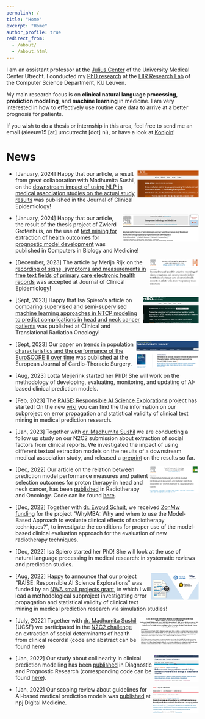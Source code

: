 ```yaml
---
permalink: /
title: "Home"
excerpt: "Home"
author_profile: true
redirect_from: 
  - /about/
  - /about.html
---
```



I am an assistant professor at the [Julius Center](https://juliuscentrum.umcutrecht.nl/en) of the University Medical Center Utrecht. I conducted my [PhD research](https://limo.libis.be/primo-explore/fulldisplay?docid=LIRIAS2837094&context=L&vid=Lirias&search_scope=Lirias&tab=default_tab&fromSitemap=1) at the [LIIR Research Lab](https://liir.cs.kuleuven.be/) of the Computer Science Department, KU Leuven.

My main research focus is on **clinical natural language processing**, **prediction modeling**, and **machine learning** in medicine. I am very interested in how to effectively use routine care data to arrive at a better prognosis for patients.

If you wish to do a thesis or internship in this area, feel free to send me an email (aleeuw15 [at] umcutrecht [dot] nl), or have a look at [Konjoin](https://uu.konjoin.nl/profile/tuur-leeuwenberg)!

News
======

[<img align="right" src="/images/JCECrossInstNLPMeth.png" alt="JCECrossInstNLPMeth" style="height:70px;border: 5px solid ##F2F2F2;"/>]([https://doi.org/10.1016/j.jclinepi.2024.111258](https://doi.org/10.1016/j.jclinepi.2024.111258))

- [January, 2024] Happy that our article, a result from great collaboration with Madhumita Sushil, on the [downstream impact of using NLP in medical association studies on the actual study results](https://doi.org/10.1016/j.jclinepi.2024.111258) was published in the Journal of Clinical Epidemiology!

[<img align="right" src="/images/CompBioMed.png" alt="CompBioMed" style="height:70px;border: 5px solid ##F2F2F2;"/>]([https://doi.org/10.1016/j.compbiomed.2024.108014](https://doi.org/10.1016/j.compbiomed.2024.108014))

- [January, 2024] Happy that our article, the result of the thesis project of Zwierd Grotenhuis, on the use of [text mining for extraction of health outcomes for prognostic model development](https://doi.org/10.1016/j.compbiomed.2024.108014) was published in Computers in Biology and Medicine!

[<img align="right" src="/images/FreetextrecordingJCE.png" alt="FreetextrecordingJCE" style="height:70px;border: 5px solid ##F2F2F2;"/>]([https://doi.org/10.1016/j.jclinepi.2023.111240](https://doi.org/10.1016/j.jclinepi.2023.111240))

- [December, 2023] The article by Merijn Rijk on the [recording of signs, symptoms and measurements in free text fields of primary care electronic health records](https://doi.org/10.1016/j.jclinepi.2023.111240) was accepted at Journal of Clinical Epidemiology!

[<img align="right" src="/images/Semisup.png" alt="Semisup" style="height:70px;border: 5px solid ##F2F2F2;"/>]([https://doi.org/10.1016/j.ctro.2023.100677](https://doi.org/10.1016/j.ctro.2023.100677))

- [Sept, 2023] Happy that Isa Spiero's article on [comparing supervised and semi-supervised machine learning approaches in NTCP modeling to predict complications in head and neck cancer patients](https://doi.org/10.1016/j.ctro.2023.100677) was published at Clinical and Translational Radiation Oncology!

[<img align="right" src="/images/dynamics.png" alt="Dynamics" style="height:70px;border: 5px solid ##F2F2F2;"/>]([https://doi.org/10.1093/ejcts/ezad301](https://doi.org/10.1093/ejcts/ezad301))

- [Sept, 2023] Our paper on [trends in population characteristics and the performance of the EuroSCORE II over time](https://doi.org/10.1093/ejcts/ezad301) was published at the European Journal of Cardio-Thoracic Surgery.

- [Aug, 2023] Lotta Meijerink started her PhD! She will work on the methodology of developing, evaluating, monitoring, and updating of AI-based clinical prediction models.

- [Feb, 2023] The [RAISE: Responsible AI Science Explorations](https://www.nwo.nl/projecten/nwa141822008) project has started! On the new [wiki](https://github.com/tuur/raise-2/wiki) you can find the the information on our subproject on error propagation and statistical validity of clinical text mining in medical prediction research.

- [Jan, 2023] Together with [dr. Madhumita Sushil](https://madhumitasushil.github.io/) we are conducting a follow up study on our N2C2 submission about extraction of social factors from clinical reports. We investigated the impact of using different textual extraction models on the results of a downstream medical association study, and released a [preprint](https://arxiv.org/abs/2301.06570) on the results so far. 

[<img align="right" src="/images/Performancemeasures.png" alt="RADONCPERF" style="height:70px;border: 5px solid ##F2F2F2;"/>](https://doi.org/10.1016/j.radonc.2022.109449)

- [Dec, 2022] Our article on the relation between prediction model performance measures and patient selection outcomes for proton therapy in head and neck cancer, has been [published](https://doi.org/10.1016/j.radonc.2022.109449) in Radiotherapy and Oncology. Code can be found [here](https://github.com/tuur/NTCPPPmeasures).

- [Dec, 2022] Together with [dr. Ewoud Schuit](https://www.umcutrecht.nl/en/research/researchers/schuit-ewoud-e), we received [ZonMw funding](https://www.zonmw.nl/nl/subsidies/openstaande-subsidieoproepen/detail/item/hta-methodologie-ronde-1-methodologie-voor-waardebepaling-van-incrementeel-ontwikkelende-medisch/) for the project "WhyMBA: Why and when to use the Model-Based Approach to evaluate clinical effects of radiotherapy techniques?", to investigate the conditions for proper use of the model-based clinical evaluation approach for the evaluation of new radiotherapy techniques.

- [Dec, 2022] Isa Spiero started her PhD! She will look at the use of natural language processing in medical research: in systematic reviews and prediction studies.

[<img align="right" src="/images/RAISE.png" alt="RAISE" style="height:70px;border: 5px solid ##F2F2F2;"/>](https://www.uu.nl/en/news/project-funded-responsible-use-of-free-text-in-medical-prediction-research)

- [Aug, 2022] Happy to announce that our project "RAISE: Responsible AI Science Explorations" was funded by an [NWA small projects grant](https://www.nwo.nl/en/calls/small-projects-nwa-routes-21/22), in which I will lead a methodological subproject investigating error propagation and statistical validity of clinical text mining in medical prediction research via simulation studies! 

[<img align="right" src="/images/N2C2.png" alt="N2C2" style="height:70px;border: 5px solid ##F2F2F2;"/>](https://github.com/tuur/sdoh_n2c2track2_ucsf_umcu)

- [July, 2022] Together with [dr. Madhumita Sushil](https://madhumitasushil.github.io/) (UCSF) we participated in the [N2C2 challenge](https://n2c2.dbmi.hms.harvard.edu/2022-track-2) on extraction of social determinants of health from clinical records! (code and abstract can be found [here](https://github.com/tuur/sdoh_n2c2track2_ucsf_umcu))

[<img align="right" src="/images/Collinearity.png" alt="Collinearity" style="height:70px;border: 5px solid ##F2F2F2;"/>](https://doi.org/10.1186/s41512-021-00115-5)

- [Jan, 2022] Our study about collinearity in clinical prediction modelling has been [published](https://doi.org/10.1186/s41512-021-00115-5) in Diagnostic and Prognostic Research (corresponding code can be found [here](https://github.com/tuur/collinearity)).

[<img align="right" src="/images/Guidelines.png" alt="Guidelines" style="height:70px;border: 5px solid ##F2F2F2;"/>](https://www.nature.com/articles/s41746-021-00549-7)

- [Jan, 2022] Our scoping review about guidelines for AI-based medical prediction models was [published](https://www.nature.com/articles/s41746-021-00549-7) at npj Digital Medicine.

